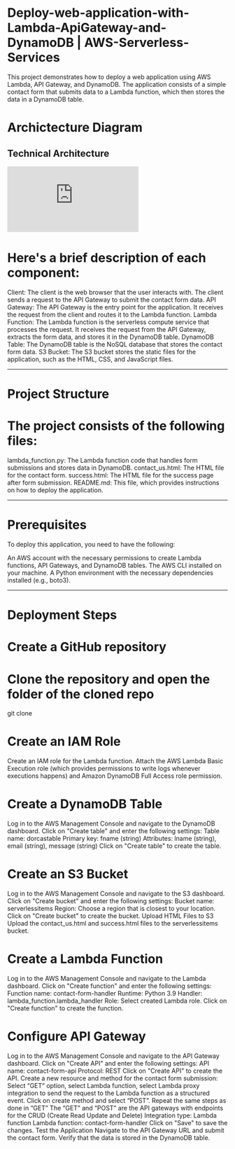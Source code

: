 # Deploy-web-application-with-Lambda-ApiGateway-and-DynamoDB | AWS-Serverless-Services

This project demonstrates how to deploy a web application using AWS Lambda, API Gateway, and DynamoDB. The application consists of a simple contact form that submits data to a Lambda function, which then stores the data in a DynamoDB table.

# Archictecture Diagram
## **Technical Architecture**
![Architectural Diagram](https://github.com/Lugardesosa/Deploy-web-application-with-Lambda-ApiGateway-and-DynamoDB-AWS-Serverless-Services/blob/main/DEPLOY~1.PDF)

# Here's a brief description of each component:

Client: The client is the web browser that the user interacts with. The client sends a request to the API Gateway to submit the contact form data.
API Gateway: The API Gateway is the entry point for the application. It receives the request from the client and routes it to the Lambda function.
Lambda Function: The Lambda function is the serverless compute service that processes the request. It receives the request from the API Gateway, extracts the form data, and stores it in the DynamoDB table.
DynamoDB Table: The DynamoDB table is the NoSQL database that stores the contact form data.
S3 Bucket: The S3 bucket stores the static files for the application, such as the HTML, CSS, and JavaScript files.

---

# Project Structure
# The project consists of the following files:

lambda_function.py: The Lambda function code that handles form submissions and stores data in DynamoDB.
contact_us.html: The HTML file for the contact form.
success.html: The HTML file for the success page after form submission.
README.md: This file, which provides instructions on how to deploy the application.

---

# Prerequisites
To deploy this application, you need to have the following:

An AWS account with the necessary permissions to create Lambda functions, API Gateways, and DynamoDB tables.
The AWS CLI installed on your machine.
A Python environment with the necessary dependencies installed (e.g., boto3).

---

# Deployment Steps

# Create a GitHub repository

# Clone the repository and open the folder of the cloned repo
git clone 

# Create an IAM Role
Create an IAM role for the Lambda function. Attach the AWS Lambda Basic Execution role (which provides permissions to write logs whenever executions happens) and Amazon DynamoDB Full Access role permission.

# Create a DynamoDB Table
Log in to the AWS Management Console and navigate to the DynamoDB dashboard.
Click on "Create table" and enter the following settings:
Table name: dorcastable
Primary key: fname (string)
Attributes: lname (string), email (string), message (string)
Click on "Create table" to create the table.

# Create an S3 Bucket
Log in to the AWS Management Console and navigate to the S3 dashboard.
Click on "Create bucket" and enter the following settings:
Bucket name: serverlessitems
Region: Choose a region that is closest to your location.
Click on "Create bucket" to create the bucket.
Upload HTML Files to S3
Upload the contact_us.html and success.html files to the serverlessitems bucket.

# Create a Lambda Function
Log in to the AWS Management Console and navigate to the Lambda dashboard.
Click on "Create function" and enter the following settings:
Function name: contact-form-handler
Runtime: Python 3.9
Handler: lambda_function.lambda_handler
Role: Select created Lambda role.
Click on "Create function" to create the function.

# Configure API Gateway
Log in to the AWS Management Console and navigate to the API Gateway dashboard.
Click on "Create API" and enter the following settings:
API name: contact-form-api
Protocol: REST
Click on "Create API" to create the API.
Create a new resource and method for the contact form submission:
Select “GET” option, select Lambda function, select Lambda proxy integration to send the request to the Lambda function as a structured event.
Click on create method and select “POST”. Repeat the same steps as done in “GET”
The “GET” and “POST” are the API gateways with endpoints for the CRUD (Create Read Update and Delete)
Integration type: Lambda function
Lambda function: contact-form-handler
Click on "Save" to save the changes.
Test the Application
Navigate to the API Gateway URL and submit the contact form.
Verify that the data is stored in the DynamoDB table.
